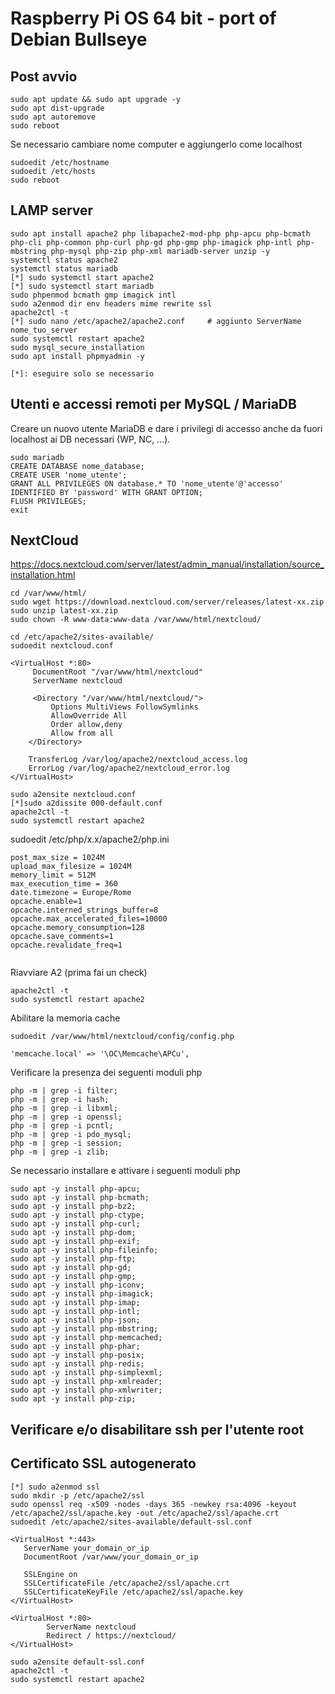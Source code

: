 # Raspberry Pi OS 64 bit - port of Debian Bullseye

## Post avvio

```
sudo apt update && sudo apt upgrade -y
sudo apt dist-upgrade
sudo apt autoremove
sudo reboot
```

Se necessario cambiare nome computer e aggiungerlo come localhost

```
sudoedit /etc/hostname
sudoedit /etc/hosts
sudo reboot
```

## LAMP server

```
sudo apt install apache2 php libapache2-mod-php php-apcu php-bcmath php-cli php-common php-curl php-gd php-gmp php-imagick php-intl php-mbstring php-mysql php-zip php-xml mariadb-server unzip -y
systemctl status apache2
systemctl status mariadb
[*] sudo systemctl start apache2
[*] sudo systemctl start mariadb
sudo phpenmod bcmath gmp imagick intl
sudo a2enmod dir env headers mime rewrite ssl
apache2ctl -t
[*] sudo nano /etc/apache2/apache2.conf     # aggiunto ServerName nome_tuo_server
sudo systemctl restart apache2
sudo mysql_secure_installation
sudo apt install phpmyadmin -y
```

```[*]: eseguire solo se necessario```

## Utenti e accessi remoti per MySQL / MariaDB
Creare un nuovo utente MariaDB e dare i privilegi di accesso anche da fuori localhost ai DB necessari (WP, NC, ...).

```
sudo mariadb
CREATE DATABASE nome_database;
CREATE USER 'nome_utente';
GRANT ALL PRIVILEGES ON database.* TO 'nome_utente'@'accesso' IDENTIFIED BY 'password' WITH GRANT OPTION;
FLUSH PRIVILEGES;
exit
```

## NextCloud
https://docs.nextcloud.com/server/latest/admin_manual/installation/source_installation.html
```
cd /var/www/html/
sudo wget https://download.nextcloud.com/server/releases/latest-xx.zip
sudo unzip latest-xx.zip
sudo chown -R www-data:www-data /var/www/html/nextcloud/

cd /etc/apache2/sites-available/
sudoedit nextcloud.conf

<VirtualHost *:80>
     DocumentRoot "/var/www/html/nextcloud"
     ServerName nextcloud

     <Directory "/var/www/html/nextcloud/">
         Options MultiViews FollowSymlinks
         AllowOverride All
         Order allow,deny
         Allow from all
    </Directory>

    TransferLog /var/log/apache2/nextcloud_access.log
    ErrorLog /var/log/apache2/nextcloud_error.log
</VirtualHost>

sudo a2ensite nextcloud.conf
[*]sudo a2dissite 000-default.conf
apache2ctl -t
sudo systemctl restart apache2
```

sudoedit /etc/php/x.x/apache2/php.ini

```
post_max_size = 1024M
upload_max_filesize = 1024M
memory_limit = 512M
max_execution_time = 360
date.timezone = Europe/Rome
opcache.enable=1
opcache.interned_strings_buffer=8
opcache.max_accelerated_files=10000
opcache.memory_consumption=128
opcache.save_comments=1
opcache.revalidate_freq=1
 
```

Riavviare A2 (prima fai un check)

```
apache2ctl -t
sudo systemctl restart apache2
```

Abilitare la memoria cache

```
sudoedit /var/www/html/nextcloud/config/config.php

'memcache.local' => '\OC\Memcache\APCu',
```

Verificare la presenza dei seguenti moduli php

```
php -m | grep -i filter;
php -m | grep -i hash;
php -m | grep -i libxml;
php -m | grep -i openssl;
php -m | grep -i pcntl;
php -m | grep -i pdo_mysql;
php -m | grep -i session;
php -m | grep -i zlib;
```

Se necessario installare e attivare i seguenti moduli php

```
sudo apt -y install php-apcu;
sudo apt -y install php-bcmath;
sudo apt -y install php-bz2;
sudo apt -y install php-ctype;
sudo apt -y install php-curl;
sudo apt -y install php-dom;
sudo apt -y install php-exif;
sudo apt -y install php-fileinfo;
sudo apt -y install php-ftp;
sudo apt -y install php-gd;
sudo apt -y install php-gmp;
sudo apt -y install php-iconv;
sudo apt -y install php-imagick;
sudo apt -y install php-imap;
sudo apt -y install php-intl;
sudo apt -y install php-json;
sudo apt -y install php-mbstring;
sudo apt -y install php-memcached;
sudo apt -y install php-phar;
sudo apt -y install php-posix;
sudo apt -y install php-redis;
sudo apt -y install php-simplexml;
sudo apt -y install php-xmlreader;
sudo apt -y install php-xmlwriter;
sudo apt -y install php-zip;
```

## Verificare e/o disabilitare ssh per l'utente root

## Certificato SSL autogenerato
```
[*] sudo a2enmod ssl
sudo mkdir -p /etc/apache2/ssl
sudo openssl req -x509 -nodes -days 365 -newkey rsa:4096 -keyout /etc/apache2/ssl/apache.key -out /etc/apache2/ssl/apache.crt
sudoedit /etc/apache2/sites-available/default-ssl.conf

<VirtualHost *:443>
   ServerName your_domain_or_ip
   DocumentRoot /var/www/your_domain_or_ip

   SSLEngine on
   SSLCertificateFile /etc/apache2/ssl/apache.crt
   SSLCertificateKeyFile /etc/apache2/ssl/apache.key
</VirtualHost>

<VirtualHost *:80>
        ServerName nextcloud
        Redirect / https://nextcloud/
</VirtualHost>

sudo a2ensite default-ssl.conf
apache2ctl -t
sudo systemctl restart apache2
```
